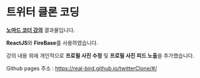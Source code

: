 # 트위터 클론 코딩

**[노마드 코더 강의](https://nomadcoders.co/nwitter/lobby)** 결과물입니다.

**ReactJS**와 **FireBase**를 사용하였습니다.

강의 내용 외에 개인적으로 **프로필 사진 수정** 및 **프로필 사진 피드 노출**을 추가했습니다.

Github pages 주소 : <https://real-bird.github.io/twitterClone/#/>
